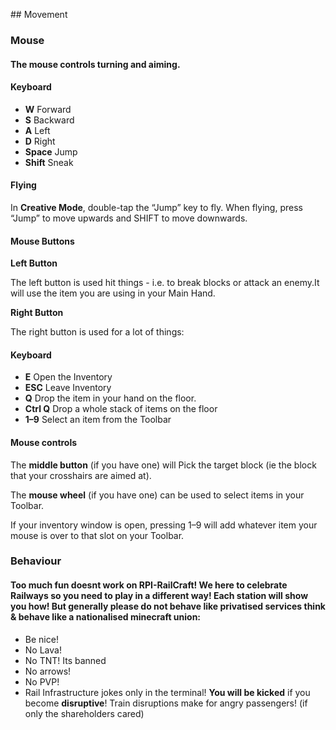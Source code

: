 
## Movement
### Mouse

#### The mouse controls turning and aiming.
#### Keyboard

 * **W**   Forward
 * **S**   Backward
 * **A**   Left
 * **D**   Right
 * **Space**   Jump
 * **Shift**   Sneak

#### Flying

In **Creative Mode**, double-tap the “Jump” key to fly. When flying, press “Jump” to move upwards and SHIFT to move downwards.

#### Mouse Buttons

**Left Button**

The left button is used hit things - i.e. to break blocks or attack an enemy.It will use the item you are using in your Main Hand.

**Right Button**

The right button is used for a lot of things:


#### Keyboard

 * **E**   Open the Inventory
 * **ESC** Leave Inventory
 * **Q**   Drop the item in your hand on the floor.
 * **Ctrl Q**  Drop a whole stack of items on the floor
 * **1–9**     Select an item from the Toolbar


#### Mouse controls

The **middle button** (if you have one) will Pick the target block (ie the block that your crosshairs are aimed at).

The **mouse wheel** (if you have one) can be used to select items in your Toolbar.

If your inventory window is open, pressing 1–9 will add whatever item your mouse is over to that slot on your Toolbar.


### Behaviour

#### Too much fun doesnt work on RPI-RailCraft! We here to celebrate Railways so you need to play in a different way! Each station will show you how! But generally **please** do not behave like privatised services think & behave like a nationalised minecraft union:

 * Be nice!
 * No Lava!
 * No TNT! Its banned
 * No arrows!
 * No PVP!
 * Rail Infrastructure jokes only in the terminal!
**You will be kicked** if you become **disruptive**! Train disruptions make for angry passengers! (if only the shareholders cared)
